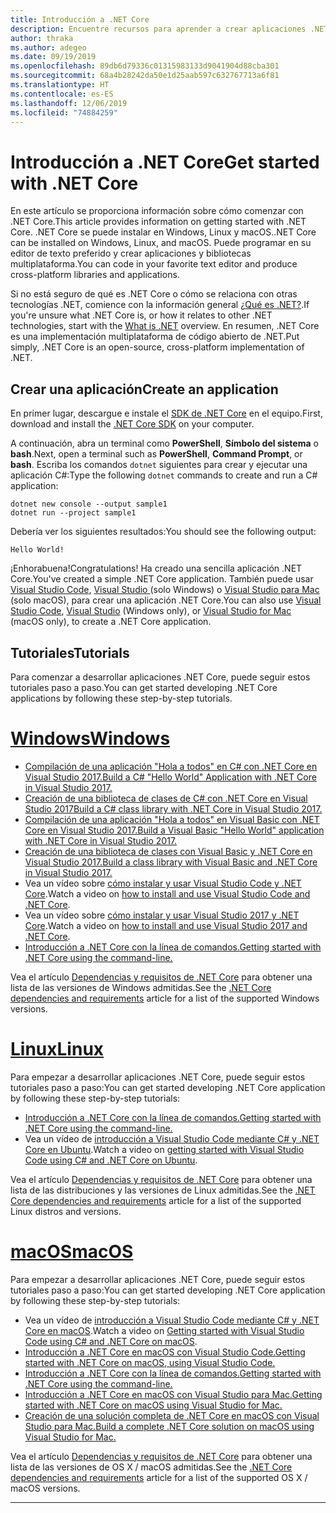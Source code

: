```yaml
---
title: Introducción a .NET Core
description: Encuentre recursos para aprender a crear aplicaciones .NET Core en Windows, Linux y macOS.
author: thraka
ms.author: adegeo
ms.date: 09/19/2019
ms.openlocfilehash: 89db6d79336c01315983133d9041904d88cba301
ms.sourcegitcommit: 68a4b28242da50e1d25aab597c632767713a6f81
ms.translationtype: HT
ms.contentlocale: es-ES
ms.lasthandoff: 12/06/2019
ms.locfileid: "74884259"
---
```

# <a name="get-started-with-net-core"></a><span data-ttu-id="e6f70-103">Introducción a .NET Core</span><span class="sxs-lookup"><span data-stu-id="e6f70-103">Get started with .NET Core</span></span>

<span data-ttu-id="e6f70-104">En este artículo se proporciona información sobre cómo comenzar con .NET Core.</span><span class="sxs-lookup"><span data-stu-id="e6f70-104">This article provides information on getting started with .NET Core.</span></span> <span data-ttu-id="e6f70-105">.NET Core se puede instalar en Windows, Linux y macOS.</span><span class="sxs-lookup"><span data-stu-id="e6f70-105">.NET Core can be installed on Windows, Linux, and macOS.</span></span> <span data-ttu-id="e6f70-106">Puede programar en su editor de texto preferido y crear aplicaciones y bibliotecas multiplataforma.</span><span class="sxs-lookup"><span data-stu-id="e6f70-106">You can code in your favorite text editor and produce cross-platform libraries and applications.</span></span> 

<span data-ttu-id="e6f70-107">Si no está seguro de qué es .NET Core o cómo se relaciona con otras tecnologías .NET, comience con la información general [¿Qué es .NET?](https://dotnet.microsoft.com/learn/dotnet/what-is-dotnet).</span><span class="sxs-lookup"><span data-stu-id="e6f70-107">If you're unsure what .NET Core is, or how it relates to other .NET technologies, start with the [What is .NET](https://dotnet.microsoft.com/learn/dotnet/what-is-dotnet) overview.</span></span> <span data-ttu-id="e6f70-108">En resumen, .NET Core es una implementación multiplataforma de código abierto de .NET.</span><span class="sxs-lookup"><span data-stu-id="e6f70-108">Put simply, .NET Core is an open-source, cross-platform implementation of .NET.</span></span>

## <a name="create-an-application"></a><span data-ttu-id="e6f70-109">Crear una aplicación</span><span class="sxs-lookup"><span data-stu-id="e6f70-109">Create an application</span></span>

<span data-ttu-id="e6f70-110">En primer lugar, descargue e instale el [SDK de .NET Core](https://dotnet.microsoft.com/download) en el equipo.</span><span class="sxs-lookup"><span data-stu-id="e6f70-110">First, download and install the [.NET Core SDK](https://dotnet.microsoft.com/download) on your computer.</span></span>

<span data-ttu-id="e6f70-111">A continuación, abra un terminal como **PowerShell**, **Símbolo del sistema** o **bash**.</span><span class="sxs-lookup"><span data-stu-id="e6f70-111">Next, open a terminal such as **PowerShell**, **Command Prompt**, or **bash**.</span></span> <span data-ttu-id="e6f70-112">Escriba los comandos `dotnet` siguientes para crear y ejecutar una aplicación C#:</span><span class="sxs-lookup"><span data-stu-id="e6f70-112">Type the following `dotnet` commands to create and run a C# application:</span></span>

```dotnetcli
dotnet new console --output sample1
dotnet run --project sample1
```

<span data-ttu-id="e6f70-113">Debería ver los siguientes resultados:</span><span class="sxs-lookup"><span data-stu-id="e6f70-113">You should see the following output:</span></span>

```console
Hello World!
```

<span data-ttu-id="e6f70-114">¡Enhorabuena!</span><span class="sxs-lookup"><span data-stu-id="e6f70-114">Congratulations!</span></span> <span data-ttu-id="e6f70-115">Ha creado una sencilla aplicación .NET Core.</span><span class="sxs-lookup"><span data-stu-id="e6f70-115">You've created a simple .NET Core application.</span></span> <span data-ttu-id="e6f70-116">También puede usar [Visual Studio Code](tutorials/with-visual-studio-code.md), [Visual Studio ](tutorials/with-visual-studio.md) (solo Windows) o [Visual Studio para Mac](tutorials/using-on-mac-vs.md) (solo macOS), para crear una aplicación .NET Core.</span><span class="sxs-lookup"><span data-stu-id="e6f70-116">You can also use [Visual Studio Code](tutorials/with-visual-studio-code.md), [Visual Studio](tutorials/with-visual-studio.md) (Windows only), or [Visual Studio for Mac](tutorials/using-on-mac-vs.md) (macOS only), to create a .NET Core application.</span></span>

## <a name="tutorials"></a><span data-ttu-id="e6f70-117">Tutoriales</span><span class="sxs-lookup"><span data-stu-id="e6f70-117">Tutorials</span></span>

<span data-ttu-id="e6f70-118">Para comenzar a desarrollar aplicaciones .NET Core, puede seguir estos tutoriales paso a paso.</span><span class="sxs-lookup"><span data-stu-id="e6f70-118">You can get started developing .NET Core applications by following these step-by-step tutorials.</span></span>

<!-- markdownlint-disable MD025 -->

# <a name="windowstabwindows"></a>[<span data-ttu-id="e6f70-119">Windows</span><span class="sxs-lookup"><span data-stu-id="e6f70-119">Windows</span></span>](#tab/windows)

- [<span data-ttu-id="e6f70-120">Compilación de una aplicación "Hola a todos" en C# con .NET Core en Visual Studio 2017.</span><span class="sxs-lookup"><span data-stu-id="e6f70-120">Build a C# "Hello World" Application with .NET Core in Visual Studio 2017.</span></span>](./tutorials/with-visual-studio.md)
- [<span data-ttu-id="e6f70-121">Creación de una biblioteca de clases de C# con .NET Core en Visual Studio 2017</span><span class="sxs-lookup"><span data-stu-id="e6f70-121">Build a C# class library with .NET Core in Visual Studio 2017.</span></span>](./tutorials/library-with-visual-studio.md)
- [<span data-ttu-id="e6f70-122">Compilación de una aplicación "Hola a todos" en Visual Basic con .NET Core en Visual Studio 2017.</span><span class="sxs-lookup"><span data-stu-id="e6f70-122">Build a Visual Basic "Hello World" application with .NET Core in Visual Studio 2017.</span></span>](./tutorials/vb-with-visual-studio.md)
- [<span data-ttu-id="e6f70-123">Creación de una biblioteca de clases con Visual Basic y .NET Core en Visual Studio 2017.</span><span class="sxs-lookup"><span data-stu-id="e6f70-123">Build a class library with Visual Basic and .NET Core in Visual Studio 2017.</span></span>](./tutorials/vb-library-with-visual-studio.md)  
- <span data-ttu-id="e6f70-124">Vea un vídeo sobre [cómo instalar y usar Visual Studio Code y .NET Core](https://channel9.msdn.com/Blogs/dotnet/Get-started-with-VS-Code-using-CSharp-and-NET-Core/).</span><span class="sxs-lookup"><span data-stu-id="e6f70-124">Watch a video on [how to install and use Visual Studio Code and .NET Core](https://channel9.msdn.com/Blogs/dotnet/Get-started-with-VS-Code-using-CSharp-and-NET-Core/).</span></span>
- <span data-ttu-id="e6f70-125">Vea un vídeo sobre [cómo instalar y usar Visual Studio 2017 y .NET Core](https://channel9.msdn.com/Blogs/dotnet/Get-Started-NET-Core-Visual-Studio-2017/).</span><span class="sxs-lookup"><span data-stu-id="e6f70-125">Watch a video on [how to install and use Visual Studio 2017 and .NET Core](https://channel9.msdn.com/Blogs/dotnet/Get-Started-NET-Core-Visual-Studio-2017/).</span></span>
- [<span data-ttu-id="e6f70-126">Introducción a .NET Core con la línea de comandos.</span><span class="sxs-lookup"><span data-stu-id="e6f70-126">Getting started with .NET Core using the command-line.</span></span>](tutorials/cli-create-console-app.md)

<span data-ttu-id="e6f70-127">Vea el artículo [Dependencias y requisitos de .NET Core](install/dependencies.md?tabs=netcore30&pivots=os-windows) para obtener una lista de las versiones de Windows admitidas.</span><span class="sxs-lookup"><span data-stu-id="e6f70-127">See the [.NET Core dependencies and requirements](install/dependencies.md?tabs=netcore30&pivots=os-windows) article for a list of the supported Windows versions.</span></span>

# <a name="linuxtablinux"></a>[<span data-ttu-id="e6f70-128">Linux</span><span class="sxs-lookup"><span data-stu-id="e6f70-128">Linux</span></span>](#tab/linux)

<span data-ttu-id="e6f70-129">Para empezar a desarrollar aplicaciones .NET Core, puede seguir estos tutoriales paso a paso:</span><span class="sxs-lookup"><span data-stu-id="e6f70-129">You can get started developing .NET Core application by following these step-by-step tutorials:</span></span>

- [<span data-ttu-id="e6f70-130">Introducción a .NET Core con la línea de comandos.</span><span class="sxs-lookup"><span data-stu-id="e6f70-130">Getting started with .NET Core using the command-line.</span></span>](tutorials/cli-create-console-app.md)
- <span data-ttu-id="e6f70-131">Vea un vídeo de [introducción a Visual Studio Code mediante C# y .NET Core en Ubuntu](https://channel9.msdn.com/Blogs/dotnet/Get-started-with-VS-Code-Csharp-dotnet-Core-Ubuntu).</span><span class="sxs-lookup"><span data-stu-id="e6f70-131">Watch a video on [getting started with Visual Studio Code using C# and .NET Core on Ubuntu](https://channel9.msdn.com/Blogs/dotnet/Get-started-with-VS-Code-Csharp-dotnet-Core-Ubuntu).</span></span>

<span data-ttu-id="e6f70-132">Vea el artículo [Dependencias y requisitos de .NET Core](install/dependencies.md?tabs=netcore30&pivots=os-linux) para obtener una lista de las distribuciones y las versiones de Linux admitidas.</span><span class="sxs-lookup"><span data-stu-id="e6f70-132">See the [.NET Core dependencies and requirements](install/dependencies.md?tabs=netcore30&pivots=os-linux) article for a list of the supported Linux distros and versions.</span></span>

# <a name="macostabmacos"></a>[<span data-ttu-id="e6f70-133">macOS</span><span class="sxs-lookup"><span data-stu-id="e6f70-133">macOS</span></span>](#tab/macos)

<span data-ttu-id="e6f70-134">Para empezar a desarrollar aplicaciones .NET Core, puede seguir estos tutoriales paso a paso:</span><span class="sxs-lookup"><span data-stu-id="e6f70-134">You can get started developing .NET Core application by following these step-by-step tutorials:</span></span>

- <span data-ttu-id="e6f70-135">Vea un vídeo de [introducción a Visual Studio Code mediante C# y .NET Core en macOS](https://channel9.msdn.com/Blogs/dotnet/Get-started-VSCode-NET-Core-Mac).</span><span class="sxs-lookup"><span data-stu-id="e6f70-135">Watch a video on [Getting started with Visual Studio Code using C# and .NET Core on macOS](https://channel9.msdn.com/Blogs/dotnet/Get-started-VSCode-NET-Core-Mac).</span></span>
- [<span data-ttu-id="e6f70-136">Introducción a .NET Core en macOS con Visual Studio Code.</span><span class="sxs-lookup"><span data-stu-id="e6f70-136">Getting started with .NET Core on macOS, using Visual Studio Code.</span></span>](tutorials/using-on-macos.md)
- [<span data-ttu-id="e6f70-137">Introducción a .NET Core con la línea de comandos.</span><span class="sxs-lookup"><span data-stu-id="e6f70-137">Getting started with .NET Core using the command-line.</span></span>](tutorials/cli-create-console-app.md)
- [<span data-ttu-id="e6f70-138">Introducción a .NET Core en macOS con Visual Studio para Mac.</span><span class="sxs-lookup"><span data-stu-id="e6f70-138">Getting started with .NET Core on macOS using Visual Studio for Mac.</span></span>](tutorials/using-on-mac-vs.md)
- [<span data-ttu-id="e6f70-139">Creación de una solución completa de .NET Core en macOS con Visual Studio para Mac.</span><span class="sxs-lookup"><span data-stu-id="e6f70-139">Build a complete .NET Core solution on macOS using Visual Studio for Mac.</span></span>](tutorials/using-on-mac-vs-full-solution.md)

<span data-ttu-id="e6f70-140">Vea el artículo [Dependencias y requisitos de .NET Core](install/dependencies.md?tabs=netcore30&pivots=os-macos) para obtener una lista de las versiones de OS X / macOS admitidas.</span><span class="sxs-lookup"><span data-stu-id="e6f70-140">See the [.NET Core dependencies and requirements](install/dependencies.md?tabs=netcore30&pivots=os-macos) article for a list of the supported OS X / macOS versions.</span></span>

---

